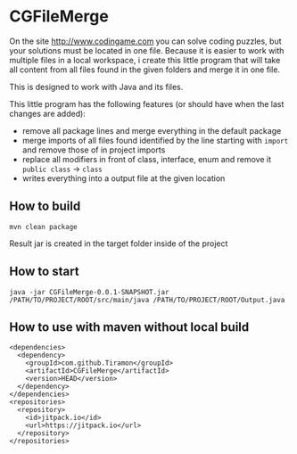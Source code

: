 # CGFileMerge
On the site http://www.codingame.com you can solve coding puzzles, but your solutions must be located in one file. Because it is easier to work with multiple files in a local workspace, i create this little program that will take all content from all files found in the given folders and merge it in one file.

This is designed to work with Java and its files. 

This little program has the following features (or should have when the last changes are added):
* remove all package lines and merge everything in the default package
* merge imports of all files found identified by the line starting with `import ` and remove those of in project imports
* replace all modifiers in front of class, interface, enum and remove it `public class` -> `class` 
* writes everything into a output file at the given location


## How to build
`mvn clean package`

Result jar is created in the target folder inside of the project

## How to start
`java -jar CGFileMerge-0.0.1-SNAPSHOT.jar /PATH/TO/PROJECT/ROOT/src/main/java /PATH/TO/PROJECT/ROOT/Output.java`

## How to use with maven without local build

```
<dependencies>
  <dependency>
    <groupId>com.github.Tiramon</groupId>
    <artifactId>CGFileMerge</artifactId>
    <version>HEAD</version>
  </dependency>
</dependencies>
<repositories>
  <repository>
    <id>jitpack.io</id>
    <url>https://jitpack.io</url>
  </repository>
</repositories>
```
